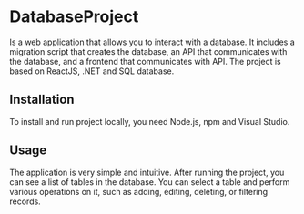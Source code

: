 # DatabaseProject
Is a web application that allows you to interact with a database. It includes a migration script that creates the database, an API that communicates with the database, and a frontend that communicates with API. The project is based on ReactJS, .NET and SQL database.
## Installation
To install and run project locally, you need Node.js, npm and Visual Studio. 
## Usage
The application is very simple and intuitive. After running the project, you can see a list of tables in the database. You can select a table and perform various operations on it, such as adding, editing, deleting, or filtering records.
